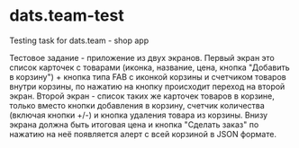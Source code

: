 # dats.team-test
Testing task for dats.team - shop app

Тестовое задание - приложение из двух экранов.
Первый экран это список карточек с товарами (иконка, название, цена, кнопка "Добавить в корзину") + кнопка типа FAB с иконкой корзины и счетчиком товаров внутри корзины, по нажатию на кнопку происходит переход на второй экран.
Второй экран - список таких же карточек товаров в корзине, только вместо кнопки добавления в корзину, счетчик количества (включая кнопки +/-) и кнопка удаления товара из корзины.
Внизу экрана должна быть итоговая цена и кнопка "Сделать заказ" по нажатию на неë появляется алерт с всей корзиной в JSON формате.
